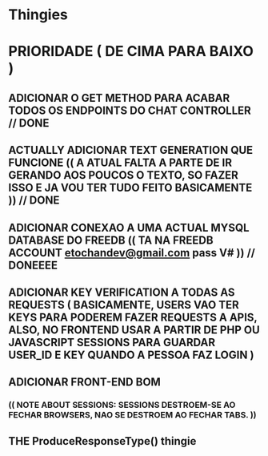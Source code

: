 # Thingies

# PRIORIDADE ( DE CIMA PARA BAIXO )

## ADICIONAR O GET METHOD PARA ACABAR TODOS OS ENDPOINTS DO CHAT CONTROLLER // DONE

## ACTUALLY ADICIONAR TEXT GENERATION QUE FUNCIONE (( A ATUAL FALTA A PARTE DE IR GERANDO AOS POUCOS O TEXTO, SO FAZER ISSO E JA VOU TER TUDO FEITO BASICAMENTE )) // DONE

## ADICIONAR CONEXAO A UMA ACTUAL MYSQL DATABASE DO FREEDB (( TA NA FREEDB ACCOUNT etochandev@gmail.com pass V# )) // DONEEEE

## ADICIONAR KEY VERIFICATION A TODAS AS REQUESTS ( BASICAMENTE, USERS VAO TER KEYS PARA PODEREM FAZER REQUESTS A APIS, ALSO, NO FRONTEND USAR A PARTIR DE PHP OU JAVASCRIPT SESSIONS PARA GUARDAR USER_ID E KEY QUANDO A PESSOA FAZ LOGIN )

## ADICIONAR FRONT-END BOM 

### (( NOTE ABOUT SESSIONS: SESSIONS DESTROEM-SE AO FECHAR BROWSERS, NAO SE DESTROEM AO FECHAR TABS. ))

## THE ProduceResponseType() thingie

